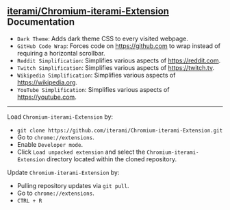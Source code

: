 [iterami/Chromium-iterami-Extension](https://github.com/iterami/Chromium-iterami-Extension) Documentation
---------------------------------------------------------------------------------------------------------

* `Dark Theme`: Adds dark theme CSS to every visited webpage.
* `GitHub Code Wrap`: Forces code on https://github.com to wrap instead of requiring a horizontal scrollbar.
* `Reddit Simplification`: Simplifies various aspects of https://reddit.com.
* `Twitch Simplification`: Simplifies various aspects of https://twitch.tv.
* `Wikipedia Simplification`: Simplifies various aspects of https://wikipedia.org.
* `YouTube Simplification`: Simplifies various aspects of https://youtube.com.

---

Load `Chromium-iterami-Extension` by:
* `git clone https://github.com/iterami/Chromium-iterami-Extension.git`
* Go to `chrome://extensions`.
* Enable `Developer mode`.
* Click `Load unpacked extension` and select the `Chromium-iterami-Extension` directory located within the cloned repository.

Update `Chromium-iterami-Extension` by:
* Pulling repository updates via `git pull`.
* Go to `chrome://extensions`.
* `CTRL + R`

